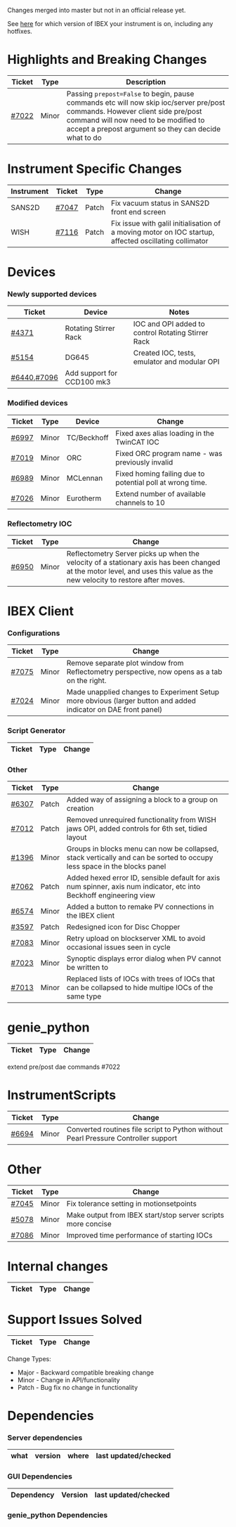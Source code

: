 Changes merged into master but not in an official release yet.

See [here](https://github.com/ISISComputingGroup/IBEX/wiki#instrument-information--hotfixes) for which version of IBEX your instrument is on, including any hotfixes.

# Highlights and Breaking Changes

| Ticket | Type | Description |
| ------ | ---- | ----------- |
| [#7022](https://github.com/ISISComputingGroup/IBEX/issues/7022) | Minor| Passing `prepost=False` to begin, pause commands etc will now skip ioc/server pre/post commands. However client side pre/post command will now need to be modified to accept a prepost argument so they can decide what to do|

# Instrument Specific Changes

| Instrument| Ticket | Type  | Change |
| --------- | ------ | ------| ------------- |
| SANS2D | [#7047](https://github.com/ISISComputingGroup/IBEX/issues/7047) | Patch | Fix vacuum status in SANS2D front end screen |
| WISH | [#7116](https://github.com/ISISComputingGroup/IBEX/issues/7116) | Patch | Fix issue with galil initialisation of a moving motor on IOC startup, affected oscillating collimator |

# Devices

### Newly supported devices

| Ticket | Device | Notes|
| ------ | ------ | -----|
|[#4371](https://github.com/ISISComputingGroup/IBEX/issues/4371)|Rotating Stirrer Rack|IOC and OPI added to control Rotating Stirrer Rack|
|[#5154](https://github.com/ISISComputingGroup/IBEX/issues/5154)|DG645|Created IOC, tests, emulator and modular OPI|
|[#6440](https://github.com/ISISComputingGroup/IBEX/issues/6440),[#7096](https://github.com/ISISComputingGroup/IBEX/issues/7096)|Add support for CCD100 mk3|

### Modified devices

| Ticket | Type | Device | Change |
| ------ | --- |------| ------------- |
| [#6997](https://github.com/ISISComputingGroup/IBEX/issues/6997) | Minor | TC/Beckhoff | Fixed axes alias loading in the TwinCAT IOC |
| [#7019](https://github.com/ISISComputingGroup/IBEX/issues/7019) | Minor | ORC | Fixed ORC program name - was previously invalid 
| [#6989](https://github.com/ISISComputingGroup/IBEX/issues/6989) | Minor | MCLennan    | Fixed homing failing due to potential poll at wrong time. |
| [#7026](https://github.com/ISISComputingGroup/IBEX/issues/7026) | Minor | Eurotherm    | Extend number of available channels to 10 |

### Reflectometry IOC

| Ticket | Type | Change |
| ------ | --- | ------------- |
| [#6950](https://github.com/ISISComputingGroup/IBEX/issues/6950) | Minor | Reflectometry Server picks up when the velocity of a stationary axis has been changed at the motor level, and uses this value as the new velocity to restore after moves. |

#  IBEX Client

### Configurations

| Ticket | Type  | Change |
| ------ | ----  | ------------- |
| [#7075](https://github.com/ISISComputingGroup/IBEX/issues/7075) | Minor | Remove separate plot window from Reflectometry perspective, now opens as a tab on the right.  |
| [#7024](https://github.com/ISISComputingGroup/IBEX/issues/7024) | Minor | Made unapplied changes to Experiment Setup more obvious (larger button and added indicator on DAE front panel)  |

### Script Generator
| Ticket | Type  | Change |
| ------ | ---- | ----------- |

### Other

| Ticket | Type  | Change |
| ------ | ----  | ------------- |
| [#6307](https://github.com/ISISComputingGroup/IBEX/issues/6307) | Patch | Added way of assigning a block to a group on creation |
| [#7012](https://github.com/ISISComputingGroup/IBEX/issues/7012) | Patch | Removed unrequired functionality from WISH jaws OPI, added controls for 6th set, tidied layout |
| [#1396](https://github.com/ISISComputingGroup/ibex_gui/pull/1396) | Minor  | Groups in blocks menu can now be collapsed, stack vertically and can be sorted to occupy less space in the blocks panel |
| [#7062](https://github.com/ISISComputingGroup/IBEX/issues/7062) | Patch | Added hexed error ID, sensible default for axis num spinner, axis num indicator, etc into Beckhoff engineering view |
| [#6574](https://github.com/ISISComputingGroup/IBEX/issues/6574) | Minor | Added a button to remake PV connections in the IBEX client |
| [#3597](https://github.com/ISISComputingGroup/IBEX/issues/3597) | Patch  | Redesigned icon for Disc Chopper |
| [#7083](https://github.com/ISISComputingGroup/IBEX/issues/7083) | Minor | Retry upload on blockserver XML to avoid occasional issues seen in cycle |
| [#7023](https://github.com/ISISComputingGroup/IBEX/issues/7023) | Minor | Synoptic displays error dialog when PV cannot be written to |
| [#7013](https://github.com/ISISComputingGroup/IBEX/issues/7013) | Minor | Replaced lists of IOCs with trees of IOCs that can be collapsed to hide multipe IOCs of the same type |



# genie_python

| Ticket | Type  | Change |
| ------ | ------| ------------- |


extend pre/post dae commands #7022
# InstrumentScripts

| Ticket | Type  | Change |
| ------ | ------| ------------- |
| [#6694](https://github.com/ISISComputingGroup/IBEX/issues/6694) | Minor| Converted routines file script to Python without Pearl Pressure Controller support|


# Other

| Ticket | Type  | Change |
| ------ | ------| ------------- |
| [#7045](https://github.com/ISISComputingGroup/IBEX/issues/7045) | Minor | Fix tolerance setting in motionsetpoints | 
| [#5078](https://github.com/ISISComputingGroup/IBEX/issues/5078) | Minor | Make output from IBEX start/stop server scripts more concise |
| [#7086](https://github.com/ISISComputingGroup/IBEX/issues/7086) | Minor | Improved time performance of starting IOCs | 

# Internal changes

| Ticket | Type  | Change |
| ------ | ------| ------------- |

# Support Issues Solved

| Ticket | Type  | Change |
| ------ | ------| ------------- |


Change Types: 

* Major - Backward compatible breaking change
* Minor - Change in API/functionality
* Patch - Bug fix no change in functionality

# Dependencies

### Server dependencies

what | version | where | last updated/checked
---- | ------- | ----- | --------------------

### GUI Dependencies

Dependency | Version | last updated/checked
---- | ------- | --------------------

### genie_python Dependencies
